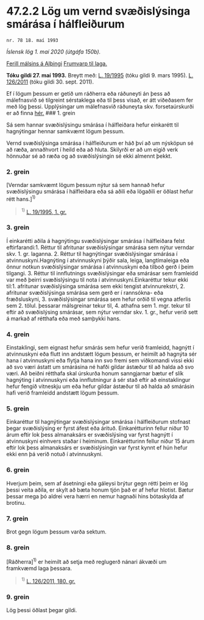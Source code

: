 # 47.2.2 Lög um vernd svæðislýsinga smárása í hálfleiðurum

`nr. 78 18. maí 1993`

_Íslensk lög 1. maí 2020 (útgáfa 150b)._

[Ferill málsins á Alþingi](https://www.althingi.is/thingstorf/thingmalalistar-eftir-thingum/ferill/?ltg=116&mnr=2)
[Frumvarp til laga.](https://www.althingi.is/altext/116/s/0002.html)

**Tóku gildi 27. maí 1993.**
Breytt með:
[L. 19/1995](https://althingi.is/altext/stjt/1995.019.html) (tóku gildi 9. mars 1995).
[L. 126/2011](https://althingi.is/altext/stjt/2011.126.html) (tóku gildi 30. sept. 2011).

Ef í lögum þessum er getið um ráðherra eða ráðuneyti án þess að málefnasvið sé tilgreint sérstaklega eða til þess vísað, er átt viðeðasem fer með lög þessi. Upplýsingar um málefnasvið ráðuneyta skv. forsetaúrskurði er að finna [hér.](2018119.md) ### 1. grein

Sá sem hannar svæðislýsingu smárása í hálfleiðara hefur einkarétt til hagnýtingar hennar samkvæmt lögum þessum.

Vernd svæðislýsinga smárása í hálfleiðurum er háð því að um nýsköpun sé að ræða, annaðhvort í heild eða að hluta. Skilyrði er að um eigið verk hönnuðar sé að ræða og að svæðislýsingin sé ekki almennt þekkt.

### 2. grein

[Verndar samkvæmt lögum þessum nýtur sá sem hannað hefur svæðislýsingu smárása í hálfleiðara eða sá aðili eða lögaðili er öðlast hefur rétt hans.]<sup>1)</sup> 

> <sup>1)</sup> [L. 19/1995, 1. gr.](https://althingi.is/altext/stjt/1995.019.html)

### 3. grein

Í einkarétti aðila á hagnýtingu svæðislýsingar smárása í hálfleiðara felst eftirfarandi:1. Réttur til afritunar svæðislýsingar smárása sem nýtur verndar skv. 1. gr. laganna.
2. Réttur til hagnýtingar svæðislýsingar smárása í atvinnuskyni.Hagnýting í atvinnuskyni þýðir sala, leiga, langtímaleiga eða önnur notkun svæðislýsingar smárása í atvinnuskyni eða tilboð gerð í þeim tilgangi.
3. Réttur til innflutnings svæðislýsingar eða smárásar sem framleidd var með þeirri svæðislýsingu til nota í atvinnuskyni.Einkaréttur tekur ekki til:1. afritunar svæðislýsinga smárása sem ekki tengist atvinnurekstri,
2. afritunar svæðislýsinga smárása sem gerð er í rannsókna- eða fræðsluskyni,
3. svæðislýsingar smárása sem hefur orðið til vegna atferlis sem 2. tölul. þessarar málsgreinar tekur til,
4. athafna sem 1. mgr. tekur til eftir að svæðislýsing smárásar, sem nýtur verndar skv. 1. gr., hefur verið sett á markað af rétthafa eða með samþykki hans.

### 4. grein

Einstaklingi, sem eignast hefur smárás sem hefur verið framleidd, hagnýtt í atvinnuskyni eða flutt inn andstætt lögum þessum, er heimilt að hagnýta sér hana í atvinnuskyni eða flytja hana inn svo fremi sem viðkomandi vissi ekki að svo væri ástatt um smárásina né hafði gildar ástæður til að halda að svo væri. Að beiðni rétthafa skal úrskurða honum sanngjarnar bætur ef slík hagnýting í atvinnuskyni eða innflutningur á sér stað eftir að einstaklingur hefur fengið vitneskju um eða hefur gildar ástæður til að halda að smárásin hafi verið framleidd andstætt lögum þessum.

### 5. grein

Einkaréttur til hagnýtingar svæðislýsingar smárása í hálfleiðurum stofnast þegar svæðislýsing er fyrst áfest eða árituð. Einkarétturinn fellur niður 10 árum eftir lok þess almanaksárs er svæðislýsing var fyrst hagnýtt í atvinnuskyni einhvers staðar í heiminum. Einkarétturinn fellur niður 15 árum eftir lok þess almanaksárs er svæðislýsingin var fyrst kynnt ef hún hefur ekki enn þá verið notuð í atvinnuskyni.

### 6. grein

Hverjum þeim, sem af ásetningi eða gáleysi brýtur gegn rétti þeim er lög þessi veita aðila, er skylt að bæta honum tjón það er af hefur hlotist. Bætur þessar mega þó aldrei vera hærri en nemur hagnaði hins bótaskylda af brotinu.

### 7. grein

Brot gegn lögum þessum varða sektum.

### 8. grein

[Ráðherra]<sup>1)</sup> er heimilt að setja með reglugerð nánari ákvæði um framkvæmd laga þessara.

> <sup>1)</sup> [L. 126/2011, 180. gr.](https://althingi.is/altext/stjt/2011.126.html)

### 9. grein

Lög þessi öðlast þegar gildi.
